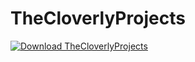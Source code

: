 # TheCloverlyProjects
[![Download TheCloverlyProjects](https://a.fsdn.com/con/app/sf-download-button)](https://sourceforge.net/projects/thecloverlyprojects/files/latest/download)

